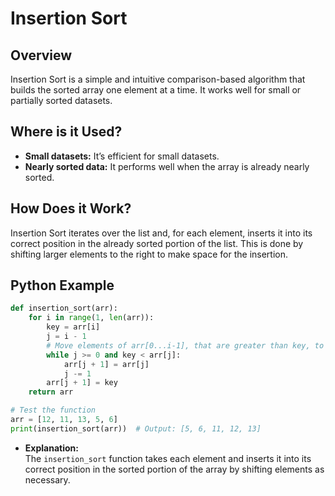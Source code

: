 # **Insertion Sort**

## **Overview**

Insertion Sort is a simple and intuitive comparison-based algorithm that builds the sorted array one element at a time. It works well for small or partially sorted datasets.

## **Where is it Used?**

- **Small datasets:** It’s efficient for small datasets.
- **Nearly sorted data:** It performs well when the array is already nearly sorted.

## **How Does it Work?**

Insertion Sort iterates over the list and, for each element, inserts it into its correct position in the already sorted portion of the list. This is done by shifting larger elements to the right to make space for the insertion.

## **Python Example**

```python
def insertion_sort(arr):
    for i in range(1, len(arr)):
        key = arr[i]
        j = i - 1
        # Move elements of arr[0...i-1], that are greater than key, to one position ahead
        while j >= 0 and key < arr[j]:
            arr[j + 1] = arr[j]
            j -= 1
        arr[j + 1] = key
    return arr

# Test the function
arr = [12, 11, 13, 5, 6]
print(insertion_sort(arr))  # Output: [5, 6, 11, 12, 13]
```

- **Explanation:**  
  The `insertion_sort` function takes each element and inserts it into its correct position in the sorted portion of the array by shifting elements as necessary.
